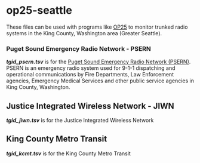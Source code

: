 # op25-seattle

These files can be used with programs like [OP25](https://github.com/boatbod/op25) to monitor trunked radio systems in the King County, Washington area (Greater Seattle).

### Puget Sound Emergency Radio Network - PSERN

***tgid_psern.tsv*** is for the [Puget Sound Emergency Radio Network (PSERN)](https://psern.org/). PSERN is an emergency radio system used for 9-1-1 dispatching and operational communications by Fire Departments, Law Enforcement agencies, Emergency Medical Services and other public service agencies in King County, Washington.

## Justice Integrated Wireless Network - JIWN
***tgid_jiwn.tsv*** is for the Justice Integrated Wireless Network
## King County Metro Transit
***tgid_kcmt.tsv*** is for the King County Metro Transit


